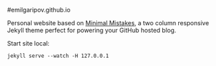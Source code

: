#emilgaripov.github.io

Personal website based on [Minimal Mistakes](https://github.com/mmistakes/minimal-mistakes), a two column responsive Jekyll theme perfect for powering your GitHub hosted blog.


Start site local:
```
jekyll serve --watch -H 127.0.0.1
```
